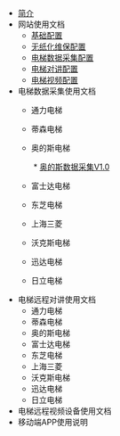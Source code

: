 * [简介](/)
* 网站使用文档
  * [基础配置](/website/base.md)
  * [无纸化维保配置](/website/maintain.md)
  * [电梯数据采集配置](/website/iot_data.md)
  * [电梯对讲配置](/website/iot_voice.md)
  * [电梯视频配置](/website/iot_video.md)
* 电梯数据采集使用文档
  * 通力电梯
  
  * 蒂森电梯
  
  * 奥的斯电梯
  
    ​	* [奥的斯数据采集V1.0](/data/otis/v1.0/奥的斯数据采集V1.0.md)
  
  * 富士达电梯
  
  * 东芝电梯
  
  * 上海三菱
  
  * 沃克斯电梯
  
  * 迅达电梯
  
  * 日立电梯
* 电梯远程对讲使用文档
  * 通力电梯
  * 蒂森电梯
  * 奥的斯电梯
  * 富士达电梯
  * 东芝电梯
  * 上海三菱
  * 沃克斯电梯
  * 迅达电梯
  * 日立电梯
* 电梯远程视频设备使用文档
* 移动端APP使用说明